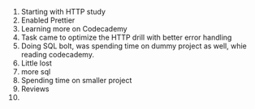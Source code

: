 1. Starting with HTTP study
2. Enabled Prettier
3. Learning more on Codecademy
4. Task came to optimize the HTTP drill with better error handling
5. Doing SQL bolt, was spending time on dummy project as well, whie reading codecademy.
6. Little lost
7. more sql
8. Spending time on smaller project
9. Reviews
10. 
